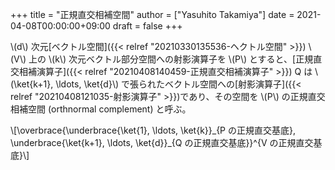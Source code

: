 +++
title = "正規直交相補空間"
author = ["Yasuhito Takamiya"]
date = 2021-04-08T00:00:00+09:00
draft = false
+++

\\(d\\) 次元[ベクトル空間]({{< relref "20210330135536-ヘクトル空間" >}}) \\(V\\) 上の \\(k\\) 次元ベクトル部分空間への射影演算子を \\(P\\) とすると、[正規直交相補演算子]({{< relref "20210408140459-正規直交相補演算子" >}}) Q は \\(\ket{k+1}, \ldots, \ket{d}\\) で張られたベクトル空間への[射影演算子]({{< relref "20210408121035-射影演算子" >}})であり、その空間を \\(P\\) の正規直交相補空間 (orthnormal complement) と呼ぶ。

\\[\overbrace{\underbrace{\ket{1}, \ldots, \ket{k}}\_{P の正規直交基底}, \underbrace{\ket{k+1}, \ldots, \ket{d}}\_{Q の正規直交基底}}^{V の正規直交基底}\\]
